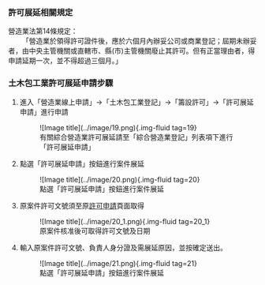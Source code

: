   <meta name="robots" content="noindex" />

### 許可展延相關規定

營造業法第14條規定：<br>
&emsp;&emsp;「營造業於領得許可證件後，應於六個月內辦妥公司或商業登記；屆期未辦妥者，由中央主管機關或直轄市、縣(市)主管機關廢止其許可。但有正當理由者，得申請延期一次，並不得超過三個月。」

### 土木包工業許可展延申請步驟

1. 進入「營造業線上申請」→「土木包工業登記」→「籌設許可」→「許可展延申請」進行申請
    <figure markdown="span">
    ![Image title](../image/19.png){.img-fluid tag=19}
    <figcaption>有關綜合營造業許可展延請至「綜合營造業登記」列表項下進行「許可展延申請」</figcaption>
    </figure>

2. 點選「許可展延申請」按鈕進行案件展延
    <figure markdown="span">
    ![Image title](../image/20.png){.img-fluid tag=20}
    <figcaption>點選「許可展延申請」按鈕進行案件展延</figcaption>
    </figure>

3. 原案件許可文號須至原[許可申請](Contractors_Registration.md)頁面取得
    <figure markdown="span">
    ![Image title](../image/20_1.png){.img-fluid tag=20_1}
    <figcaption>原案件核准後可取得許可文號及日期</figcaption>
    </figure>
4. 輸入原案件許可文號、負責人身分證及需展延原因，並按確定送出。
    <figure markdown="span">
    ![Image title](../image/21.png){.img-fluid tag=21}
    <figcaption>點選「許可展延申請」按鈕進行案件展延</figcaption>
    </figure>


    